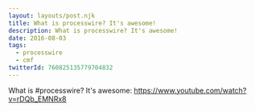 ```yaml
---
layout: layouts/post.njk
title: What is processwire? It's awesome!
description: What is processwire? It's awesome!
date: 2016-08-03
tags:
  - processwire
  - cmf
twitterId: 760825135779704832
---
```

What is #processwire? It's awesome: https://www.youtube.com/watch?v=rDQb_EMNRx8
